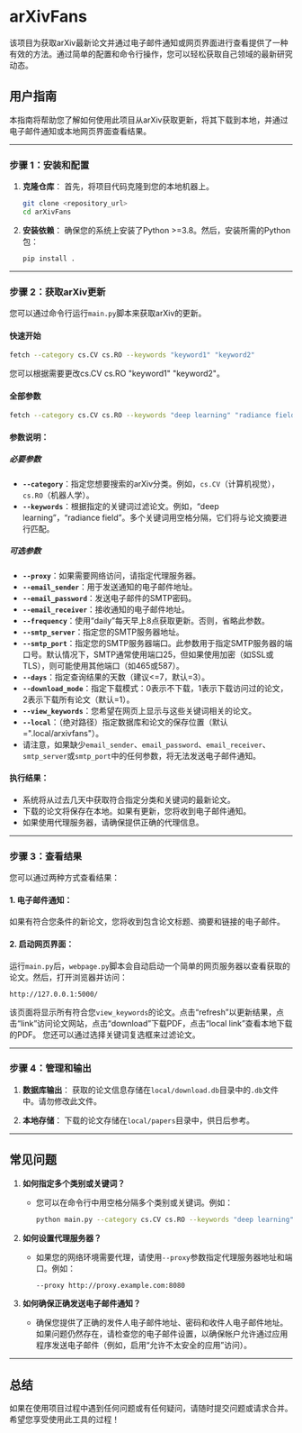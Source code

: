 # arXivFans

该项目为获取arXiv最新论文并通过电子邮件通知或网页界面进行查看提供了一种有效的方法。通过简单的配置和命令行操作，您可以轻松获取自己领域的最新研究动态。

## 用户指南

本指南将帮助您了解如何使用此项目从arXiv获取更新，将其下载到本地，并通过电子邮件通知或本地网页界面查看结果。

---

### 步骤 1：安装和配置

1. **克隆仓库**：
   首先，将项目代码克隆到您的本地机器上。
   ```bash
   git clone <repository_url>
   cd arXivFans
   ```

2. **安装依赖**：
   确保您的系统上安装了Python >=3.8。然后，安装所需的Python包：
   ```bash
   pip install .
   ```

---

### 步骤 2：获取arXiv更新

您可以通过命令行运行`main.py`脚本来获取arXiv的更新。

#### 快速开始
```bash
fetch --category cs.CV cs.RO --keywords "keyword1" "keyword2"  
```
您可以根据需要更改cs.CV cs.RO "keyword1" "keyword2"。

#### 全部参数
```bash
fetch --category cs.CV cs.RO --keywords "deep learning" "radiance field" --proxy http://proxy.example.com:8080 --email_sender your_email@example.com --email_password your_password --email_receiver recipient@example.com --frequency daily --smtp_server smtp.xxx.com --smtp_port 25orxxx --days 5 --download_mode 0/1/2 --view_keywords "keyword1" "keyword2" --local ".local"
```

#### 参数说明：
##### 必要参数

- **`--category`**：指定您想要搜索的arXiv分类。例如，`cs.CV`（计算机视觉），`cs.RO`（机器人学）。
- **`--keywords`**：根据指定的关键词过滤论文。例如，“deep learning”，“radiance field”。多个关键词用空格分隔，它们将与论文摘要进行匹配。

##### 可选参数
- **`--proxy`**：如果需要网络访问，请指定代理服务器。
- **`--email_sender`**：用于发送通知的电子邮件地址。
- **`--email_password`**：发送电子邮件的SMTP密码。
- **`--email_receiver`**：接收通知的电子邮件地址。
- **`--frequency`**：使用“daily”每天早上8点获取更新。否则，省略此参数。
- **`--smtp_server`**：指定您的SMTP服务器地址。
- **`--smtp_port`**：指定您的SMTP服务器端口。此参数用于指定SMTP服务器的端口号。默认情况下，SMTP通常使用端口25，但如果使用加密（如SSL或TLS），则可能使用其他端口（如465或587）。
- **`--days`**：指定查询结果的天数（建议<=7，默认=3）。
- **`--download_mode`**：指定下载模式：0表示不下载，1表示下载访问过的论文，2表示下载所有论文（默认=1）。
- **`--view_keywords`**：您希望在网页上显示与这些关键词相关的论文。
- **`--local`**：（绝对路径）指定数据库和论文的保存位置（默认=".local/arxivfans"）。
- 请注意，如果缺少`email_sender`、`email_password`、`email_receiver`、`smtp_server`或`smtp_port`中的任何参数，将无法发送电子邮件通知。

#### 执行结果：

- 系统将从过去几天中获取符合指定分类和关键词的最新论文。
- 下载的论文将保存在本地。如果有更新，您将收到电子邮件通知。
- 如果使用代理服务器，请确保提供正确的代理信息。

---

### 步骤 3：查看结果

您可以通过两种方式查看结果：

#### 1. **电子邮件通知**：
   如果有符合您条件的新论文，您将收到包含论文标题、摘要和链接的电子邮件。

#### 2. **启动网页界面**：
   运行`main.py`后，`webpage.py`脚本会自动启动一个简单的网页服务器以查看获取的论文。然后，打开浏览器并访问：
   ```
   http://127.0.0.1:5000/
   ```
   该页面将显示所有符合您`view_keywords`的论文。点击“refresh”以更新结果，点击“link”访问论文网站，点击“download”下载PDF，点击“local link”查看本地下载的PDF。
   您还可以通过选择关键词复选框来过滤论文。

---

### 步骤 4：管理和输出

1. **数据库输出**：
   获取的论文信息存储在`local/download.db`目录中的`.db`文件中。请勿修改此文件。

2. **本地存储**：
   下载的论文存储在`local/papers`目录中，供日后参考。

---

## 常见问题

1. **如何指定多个类别或关键词？**
   - 您可以在命令行中用空格分隔多个类别或关键词。例如：
     ```bash
     python main.py --category cs.CV cs.RO --keywords "deep learning" "radiance field"
     ```

2. **如何设置代理服务器？**
   - 如果您的网络环境需要代理，请使用`--proxy`参数指定代理服务器地址和端口。例如：
     ```bash
     --proxy http://proxy.example.com:8080
     ```

3. **如何确保正确发送电子邮件通知？**
   - 确保您提供了正确的发件人电子邮件地址、密码和收件人电子邮件地址。如果问题仍然存在，请检查您的电子邮件设置，以确保帐户允许通过应用程序发送电子邮件（例如，启用“允许不太安全的应用”访问）。

---

## 总结
如果在使用项目过程中遇到任何问题或有任何疑问，请随时提交问题或请求合并。希望您享受使用此工具的过程！
